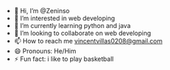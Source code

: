 - 👋 Hi, I’m @Zeninso
- 👀 I’m interested in web developing
- 🌱 I’m currently learning  python and java
- 💞️ I’m looking to collaborate on web developing
- 📫 How to reach me vincentvillas0208@gmail.com
- 😄 Pronouns: He/Him
- ⚡ Fun fact: i like to play basketball 

<!---
Zeninso/Zeninso is a ✨ special ✨ repository because its `README.md` (this file) appears on your GitHub profile.
You can click the Preview link to take a look at your changes.
--->
